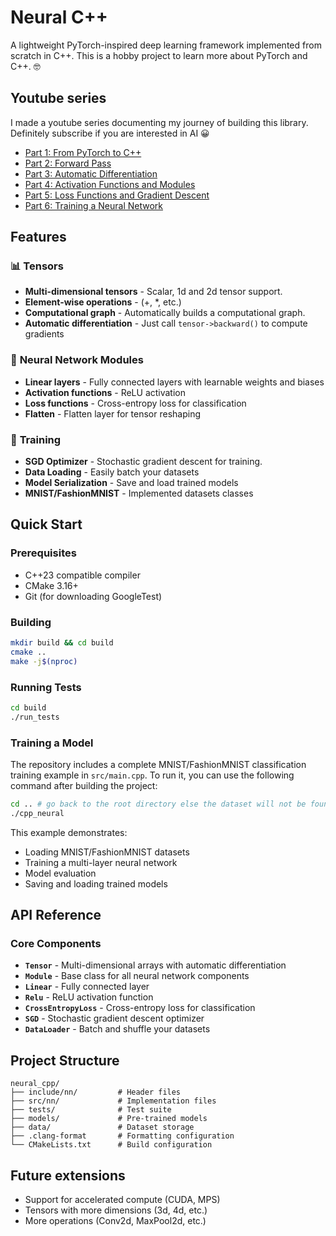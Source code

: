 # Neural C++

A lightweight PyTorch-inspired deep learning framework implemented from scratch in C++. This is a hobby project to learn more about PyTorch and C++. 🤓

## Youtube series

I made a youtube series documenting my journey of building this library. Definitely subscribe if you are interested in AI 😀

- [Part 1: From PyTorch to C++](https://www.youtube.com/watch?v=dQw4w9WgXcQ)
- [Part 2: Forward Pass](https://www.youtube.com/watch?v=dQw4w9WgXcQ)
- [Part 3: Automatic Differentiation](https://www.youtube.com/watch?v=dQw4w9WgXcQ)
- [Part 4: Activation Functions and Modules](https://www.youtube.com/watch?v=dQw4w9WgXcQ)
- [Part 5: Loss Functions and Gradient Descent](https://www.youtube.com/watch?v=dQw4w9WgXcQ)
- [Part 6: Training a Neural Network](https://www.youtube.com/watch?v=dQw4w9WgXcQ)

## Features

### 📊 **Tensors**

- **Multi-dimensional tensors** - Scalar, 1d and 2d tensor support.
- **Element-wise operations** - (+, \*, etc.)
- **Computational graph** - Automatically builds a computational graph.
- **Automatic differentiation** - Just call `tensor->backward()` to compute gradients

### 🧠 **Neural Network Modules**

- **Linear layers** - Fully connected layers with learnable weights and biases
- **Activation functions** - ReLU activation
- **Loss functions** - Cross-entropy loss for classification
- **Flatten** - Flatten layer for tensor reshaping

### 🚀 **Training**

- **SGD Optimizer** - Stochastic gradient descent for training.
- **Data Loading** - Easily batch your datasets
- **Model Serialization** - Save and load trained models
- **MNIST/FashionMNIST** - Implemented datasets classes

## Quick Start

### Prerequisites

- C++23 compatible compiler
- CMake 3.16+
- Git (for downloading GoogleTest)

### Building

```bash
mkdir build && cd build
cmake ..
make -j$(nproc)
```

### Running Tests

```bash
cd build
./run_tests
```

### Training a Model

The repository includes a complete MNIST/FashionMNIST classification training example in `src/main.cpp`. To run it, you can use the following command after building the project:

```bash
cd .. # go back to the root directory else the dataset will not be found
./cpp_neural
```

This example demonstrates:

- Loading MNIST/FashionMNIST datasets
- Training a multi-layer neural network
- Model evaluation
- Saving and loading trained models

## API Reference

### Core Components

- **`Tensor`** - Multi-dimensional arrays with automatic differentiation
- **`Module`** - Base class for all neural network components
- **`Linear`** - Fully connected layer
- **`Relu`** - ReLU activation function
- **`CrossEntropyLoss`** - Cross-entropy loss for classification
- **`SGD`** - Stochastic gradient descent optimizer
- **`DataLoader`** - Batch and shuffle your datasets

## Project Structure

```
neural_cpp/
├── include/nn/         # Header files
├── src/nn/             # Implementation files
├── tests/              # Test suite
├── models/             # Pre-trained models
├── data/               # Dataset storage
├── .clang-format       # Formatting configuration
└── CMakeLists.txt      # Build configuration
```

## Future extensions

- Support for accelerated compute (CUDA, MPS)
- Tensors with more dimensions (3d, 4d, etc.)
- More operations (Conv2d, MaxPool2d, etc.)
